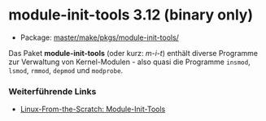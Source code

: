# module-init-tools 3.12 (binary only)
 - Package: [master/make/pkgs/module-init-tools/](https://github.com/Freetz-NG/freetz-ng/tree/master/make/pkgs/module-init-tools/)

Das Paket **module-init-tools** (oder kurz: *m-i-t*) enthält diverse
Programme zur Verwaltung von Kernel-Modulen - also quasi die Programme
`insmod`, `lsmod`, `rmmod`, `depmod` und `modprobe`.

### Weiterführende Links

-   [Linux-From-the-Scratch:
    Module-Init-Tools](http://oss.erdfunkstelle.de/lfs-de/6.0/online/chapter06/module-init-tools.html)

